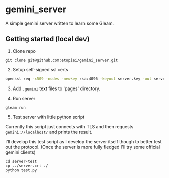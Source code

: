 # gemini_server

A simple gemini server written to learn some Gleam.

## Getting started (local dev)

1. Clone repo

```
git clone git@github.com:etopiei/gemini_server.git
```

2. Setup self-signed ssl certs

```bash
openssl req -x509 -nodes -newkey rsa:4096 -keyout server.key -out server.crt -sha256 -days 365
```

3. Add `.gemini` text files to 'pages' directory.

4. Run server

```
gleam run
```

5. Test server with little python script

Currently this script just connects with TLS and then
requests `gemini://localhost/` and prints the result.

I'll develop this test script as I develop the server itself though to better test out the protocol. (Once the server is more fully fledged I'll try some official gemini clients)

```
cd server-test
cp ../server.crt ./
python test.py
```
